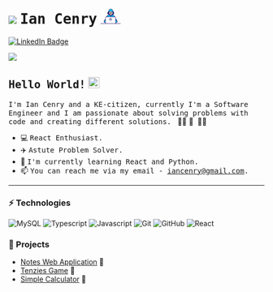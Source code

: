 #  <img src="https://media.tenor.com/images/17a04f152e6be03486439b85e3bb045b/tenor.gif" width="30px">   <samp>Ian Cenry</samp>   <img src="https://github.com/iancenry/iancenry/blob/main/assets/developer.gif" width="40px" height="30px">

[![LinkedIn Badge](https://img.shields.io/badge/LinkedIn-%23E4405F.svg?&style=flat-square&logo=linkedin&logoColor=white&color=071A2C&link=https://www.linkedin.com/in/iancenry/)](https://www.linkedin.com/in/iancenry/)

![](https://komarev.com/ghpvc/?username=your-github-username&color=dc143c)

## <samp>Hello World!</samp> <img src="https://github.com/mupezzuol/mupezzuol/blob/master/assets/earth.gif" width="22px" height="22px">

<samp>I'm Ian Cenry and a KE-citizen, currently I'm a Software Engineer and I am passionate about solving problems with code and creating different solutions.
</samp>&nbsp;👨‍💻&nbsp;🚀
</samp>&nbsp;👨‍💻&nbsp;

- 💻&nbsp;<samp>React Enthusiast.</samp>
- ✈️&nbsp;<samp>Astute Problem Solver.</samp>
- 🌱&nbsp;<samp>I'm currently learning React and Python.</samp>
- 📫&nbsp;<samp>You can reach me via my email - iancenry@gmail.com.</samp>

---



###  ⚡ Technologies
![MySQL](https://img.shields.io/badge/-MySQL-e48a00?style=flat-square&logo=mysql)
![Typescript](https://img.shields.io/badge/-Typescript-white?style=flat-square&logo=Typescript)
![Javascript](https://img.shields.io/badge/Javascript-white?style=flat-square&logo=javascript)
![Git](https://img.shields.io/badge/-Git-white?style=flat-square&logo=git)
![GitHub](https://img.shields.io/badge/-GitHub-181717?style=flat-square&logo=github)
![React](https://img.shields.io/badge/-React-Blue?style=flat-square&logo=react)


### 🎩  Projects

- [Notes Web Application](https://github.com/iancenry/notes-app)  📓
- [Tenzies Game](https://github.com/iancenry/tenzies-game)   🎰
- [Simple Calculator](https://github.com/iancenry/simple-calculator)   🧮
